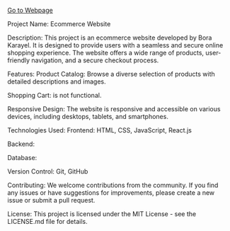 <a href="https://borakarayel.github.io/ecommerce/">Go to Webpage</a>

Project Name: Ecommerce Website

Description:
This project is an ecommerce website developed by Bora Karayel. It is designed to provide users with a seamless and secure online shopping experience. The website offers a wide range of products, user-friendly navigation, and a secure checkout process.

Features:
Product Catalog: Browse a diverse selection of products with detailed descriptions and images.

Shopping Cart: is not functional.

Responsive Design: The website is responsive and accessible on various devices, including desktops, tablets, and smartphones.

Technologies Used:
Frontend: HTML, CSS, JavaScript, React.js

Backend:

Database:

Version Control: Git, GitHub

Contributing:
We welcome contributions from the community. If you find any issues or have suggestions for improvements, please create a new issue or submit a pull request.

License:
This project is licensed under the MIT License - see the LICENSE.md file for details.

